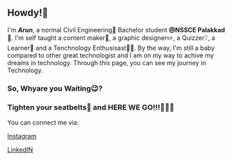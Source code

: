 ## Howdy!👋

I'm ***Arun***, a normal Civil Engineering👷 Bachelor student **@NSSCE Palakkad🏫**. I'm self taught a content maker📄, a graphic designer✏️, a Quizzer❔, a Learner📙 and a Tenchnology Enthusisast🧑‍💻. By the way, I'm still a baby compared to other great technologist and I am on my way to achive my dreams in technology. Through this page, you can see my journey in Technology.

### So, Whyare you Waiting😉?
### Tighten your seatbelts💺 and HERE WE GO!!!🤩🤩🤩
You can connect me via:

[Instagram](https://www.instagram.com/_kryp_tonian__/)

[LinkedIN](https://www.linkedin.com/in/arun-ghosh-a-3b7bb2250/)
